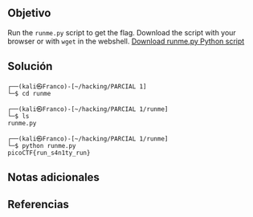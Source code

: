 ## Objetivo

Run the `runme.py` script to get the flag. Download the script with your browser or with `wget` in the webshell. [Download runme.py Python script](https://artifacts.picoctf.net/c/34/runme.py)
## Solución
```
┌──(kali㉿Franco)-[~/hacking/PARCIAL 1]
└─$ cd runme 
                                                                                                
┌──(kali㉿Franco)-[~/hacking/PARCIAL 1/runme]
└─$ ls
runme.py
                                                                                                
┌──(kali㉿Franco)-[~/hacking/PARCIAL 1/runme]
└─$ python runme.py 
picoCTF{run_s4n1ty_run}
```
## Notas adicionales

## Referencias